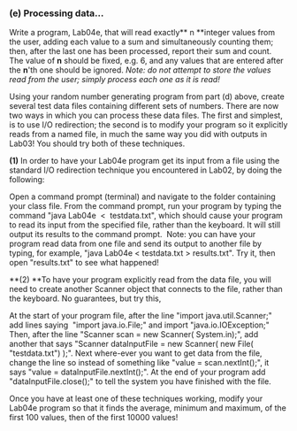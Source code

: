 ### (e) Processing data...

Write a program, Lab04e, that will read exactly** n **integer values from the user, adding each value to a sum and simultaneously counting them; then, after the last one has been processed, report their sum and count. The value of **n** should be fixed, e.g. 6, and any values that are entered after the **n**'th one should be ignored. *Note: do not attempt to store the values read from the user; simply process each one as it is read!*

Using your random number generating program from part (d) above, create several test data files containing different sets of numbers. There are now two ways in which you can process these data files. The first and simplest, is to use I/O redirection; the second is to modify your program so it explicitly reads from a named file, in much the same way you did with outputs in Lab03! You should try both of these techniques.

**(1)** In order to have your Lab04e program get its input from a file using the standard I/O redirection technique you encountered in Lab02, by doing the following:

Open a command prompt (terminal) and navigate to the folder containing your class file. From the command prompt, run your program by typing the command "java Lab04e  <  testdata.txt", which should cause your program to read its input from the specified file, rather than the keyboard. It will still output its results to the command prompt.  Note: you can have your program read data from one file and send its output to another file by typing, for example, "java Lab04e < testdata.txt > results.txt". Try it, then open "results.txt" to see what happened!

**(2) **To have your program explicitly read from the data file, you will need to create another Scanner object that connects to the file, rather than the keyboard. No guarantees, but try this,

At the start of your program file, after the line "import java.util.Scanner;" add lines saying  "import java.io.File;" and import "java.io.IOException;" Then, after the line "Scanner scan = new Scanner( System.in);", add another that says "Scanner dataInputFile = new Scanner( new File( "testdata.txt") );". Next where-ever you want to get data from the file, change the line so instead of something like "value = scan.nextInt();", it says "value = dataInputFile.nextInt();". At the end of your program add "dataInputFile.close();" to tell the system you have finished with the file.

Once you have at least one of these techniques working, modify your Lab04e program so that it finds the average, minimum and maximum, of the first 100 values, then of the first 10000 values!